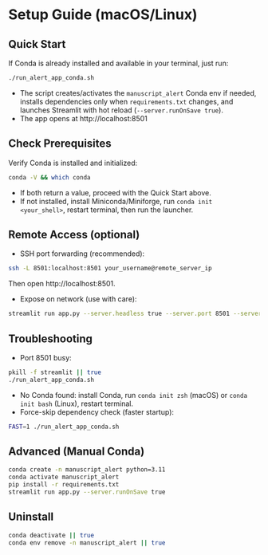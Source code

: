 # Setup Guide (macOS/Linux)

## Quick Start

If Conda is already installed and available in your terminal, just run:
```bash
./run_alert_app_conda.sh
```
- The script creates/activates the `manuscript_alert` Conda env if needed, installs dependencies only when `requirements.txt` changes, and launches Streamlit with hot reload (`--server.runOnSave true`).
- The app opens at http://localhost:8501

## Check Prerequisites

Verify Conda is installed and initialized:
```bash
conda -V && which conda
```
- If both return a value, proceed with the Quick Start above.
- If not installed, install Miniconda/Miniforge, run `conda init <your_shell>`, restart terminal, then run the launcher.

## Remote Access (optional)

- SSH port forwarding (recommended):
```bash
ssh -L 8501:localhost:8501 your_username@remote_server_ip
```
Then open http://localhost:8501.

- Expose on network (use with care):
```bash
streamlit run app.py --server.headless true --server.port 8501 --server.address 0.0.0.0 --server.runOnSave true
```

## Troubleshooting

- Port 8501 busy:
```bash
pkill -f streamlit || true
./run_alert_app_conda.sh
```
- No Conda found: install Conda, run `conda init zsh` (macOS) or `conda init bash` (Linux), restart terminal.
- Force-skip dependency check (faster startup):
```bash
FAST=1 ./run_alert_app_conda.sh
```

## Advanced (Manual Conda)

```bash
conda create -n manuscript_alert python=3.11
conda activate manuscript_alert
pip install -r requirements.txt
streamlit run app.py --server.runOnSave true
```

## Uninstall

```bash
conda deactivate || true
conda env remove -n manuscript_alert || true
```

